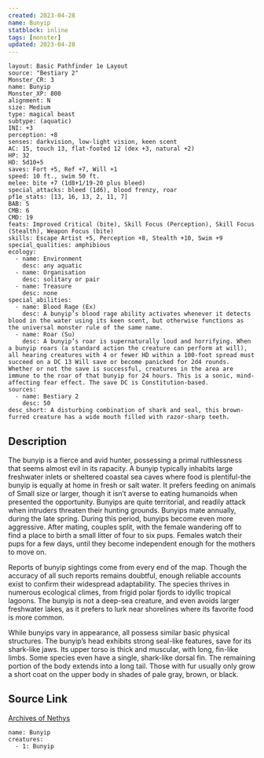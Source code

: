 ```yaml
---
created: 2023-04-28
name: Bunyip
statblock: inline
tags: [monster]
updated: 2023-04-28
---
```

```statblock
layout: Basic Pathfinder 1e Layout
source: "Bestiary 2"
Monster_CR: 3
name: Bunyip
Monster_XP: 800
alignment: N
size: Medium
type: magical beast
subtype: (aquatic)
INI: +3
perception: +8
senses: darkvision, low-light vision, keen scent
AC: 15, touch 13, flat-footed 12 (dex +3, natural +2)
HP: 32
HD: 5d10+5
saves: Fort +5, Ref +7, Will +1
speed: 10 ft., swim 50 ft.
melee: bite +7 (1d8+1/19-20 plus bleed)
special_attacks: bleed (1d6), blood frenzy, roar
pf1e_stats: [13, 16, 13, 2, 11, 7]
BAB: 5
CMB: 6
CMD: 19
feats: Improved Critical (bite), Skill Focus (Perception), Skill Focus (Stealth), Weapon Focus (bite)
skills: Escape Artist +5, Perception +8, Stealth +10, Swim +9
special_qualities: amphibious
ecology:
  - name: Environment
    desc: any aquatic
  - name: Organisation
    desc: solitary or pair
  - name: Treasure
    desc: none
special_abilities:
  - name: Blood Rage (Ex)
    desc: A bunyip’s blood rage ability activates whenever it detects blood in the water using its keen scent, but otherwise functions as the universal monster rule of the same name.
  - name: Roar (Su)
    desc: A bunyip’s roar is supernaturally loud and horrifying. When a bunyip roars (a standard action the creature can perform at will), all hearing creatures with 4 or fewer HD within a 100-foot spread must succeed on a DC 13 Will save or become panicked for 2d4 rounds. Whether or not the save is successful, creatures in the area are immune to the roar of that bunyip for 24 hours. This is a sonic, mind-affecting fear effect. The save DC is Constitution-based.
sources:
  - name: Bestiary 2
    desc: 50
desc_short: A disturbing combination of shark and seal, this brown-furred creature has a wide mouth filled with razor-sharp teeth. 
```
## Description
The bunyip is a fierce and avid hunter, possessing a primal ruthlessness that seems almost evil in its rapacity. A bunyip typically inhabits large freshwater inlets or sheltered coastal sea caves where food is plentiful-the bunyip is equally at home in fresh or salt water. It prefers feeding on animals of Small size or larger, though it isn’t averse to eating humanoids when presented the opportunity. Bunyips are quite territorial, and readily attack when intruders threaten their hunting grounds. Bunyips mate annually, during the late spring. During this period, bunyips become even more aggressive. After mating, couples split, with the female wandering off to find a place to birth a small litter of four to six pups. Females watch their pups for a few days, until they become independent enough for the mothers to move on. 

Reports of bunyip sightings come from every end of the map. Though the accuracy of all such reports remains doubtful, enough reliable accounts exist to confirm their widespread adaptability. The species thrives in numerous ecological climes, from frigid polar fjords to idyllic tropical lagoons. The bunyip is not a deep-sea creature, and even avoids larger freshwater lakes, as it prefers to lurk near shorelines where its favorite food is more common. 

While bunyips vary in appearance, all possess similar basic physical structures. The bunyip’s head exhibits strong seal-like features, save for its shark-like jaws. Its upper torso is thick and muscular, with long, fin-like limbs. Some species even have a single, shark-like dorsal fin. The remaining portion of the body extends into a long tail. Those with fur usually only grow a short coat on the upper body in shades of pale gray, brown, or black.
## Source Link
[Archives of Nethys](https://aonprd.com/MonsterDisplay.aspx?ItemName=Bunyip)
```encounter-table
name: Bunyip
creatures:
  - 1: Bunyip
```
